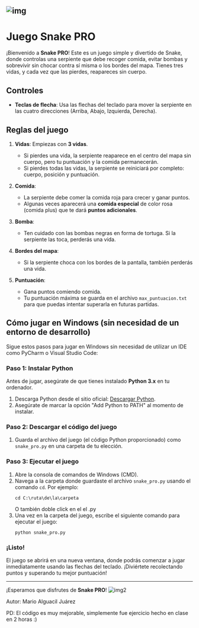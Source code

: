 ![img](image.png)
---

# Juego Snake PRO

¡Bienvenido a **Snake PRO**! Este es un juego simple y divertido de Snake, donde controlas una serpiente que debe recoger comida, evitar bombas y sobrevivir sin chocar contra sí misma o los bordes del mapa. Tienes tres vidas, y cada vez que las pierdes, reapareces sin cuerpo.

## Controles
- **Teclas de flecha**: Usa las flechas del teclado para mover la serpiente en las cuatro direcciones (Arriba, Abajo, Izquierda, Derecha).

## Reglas del juego
1. **Vidas**: Empiezas con **3 vidas**.
   - Si pierdes una vida, la serpiente reaparece en el centro del mapa sin cuerpo, pero tu puntuación y la comida permanecerán.
   - Si pierdes todas las vidas, la serpiente se reiniciará por completo: cuerpo, posición y puntuación.
   
2. **Comida**:
   - La serpiente debe comer la comida roja para crecer y ganar puntos.
   - Algunas veces aparecerá una **comida especial** de color rosa (comida plus) que te dará **puntos adicionales**.

3. **Bomba**:
   - Ten cuidado con las bombas negras en forma de tortuga. Si la serpiente las toca, perderás una vida.

4. **Bordes del mapa**:
   - Si la serpiente choca con los bordes de la pantalla, también perderás una vida.

5. **Puntuación**:
   - Gana puntos comiendo comida.
   - Tu puntuación máxima se guarda en el archivo `max_puntuacion.txt` para que puedas intentar superarla en futuras partidas.

## Cómo jugar en Windows (sin necesidad de un entorno de desarrollo)

Sigue estos pasos para jugar en Windows sin necesidad de utilizar un IDE como PyCharm o Visual Studio Code:

### Paso 1: Instalar Python
Antes de jugar, asegúrate de que tienes instalado **Python 3.x** en tu ordenador.

1. Descarga Python desde el sitio oficial: [Descargar Python](https://www.python.org/downloads/).
2. Asegúrate de marcar la opción "Add Python to PATH" al momento de instalar.

### Paso 2: Descargar el código del juego
1. Guarda el archivo del juego (el código Python proporcionado) como `snake_pro.py` en una carpeta de tu elección.

### Paso 3: Ejecutar el juego
1. Abre la consola de comandos de Windows (CMD).
2. Navega a la carpeta donde guardaste el archivo `snake_pro.py` usando el comando `cd`. Por ejemplo:
   ```
   cd C:\ruta\de\la\carpeta
   ```
   O también doble click en el el .py
3. Una vez en la carpeta del juego, escribe el siguiente comando para ejecutar el juego:
   ```
   python snake_pro.py
   ```

### ¡Listo!
El juego se abrirá en una nueva ventana, donde podrás comenzar a jugar inmediatamente usando las flechas del teclado. ¡Diviértete recolectando puntos y superando tu mejor puntuación!

---

¡Esperamos que disfrutes de **Snake PRO**!
![img2](image-1.png)

Autor: Mario Alguacil Juárez

PD: El código es muy mejorable, simplemente fue ejercicio hecho en clase en 2 horas :)